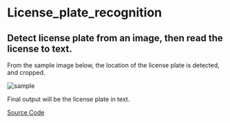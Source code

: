 # License_plate_recognition

## Detect license plate from an image, then read the license to text.

From the sample image below, the location of the license plate is detected, and cropped.

![sample](https://user-images.githubusercontent.com/60275617/103159081-24e9d180-4793-11eb-98b5-6c2eb4055926.jpg)

Final output will be the license plate in text.

[Source Code](https://github.com/kairess/license_plate_recognition)
